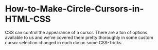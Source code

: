 # How-to-Make-Circle-Cursors-in-HTML-CSS

CSS can control the appearance of a cursor. There are a ton of options available to us and we’ve covered them pretty thoroughly in some custom cursor selection changed in each div on some  CSS-Tricks.
